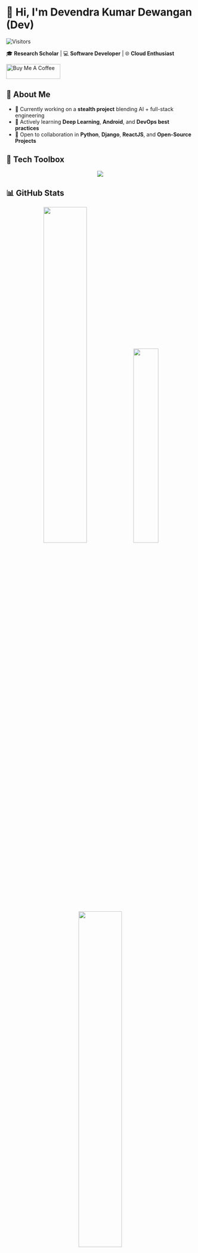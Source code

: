 # 👋 Hi, I'm Devendra Kumar Dewangan (Dev)

![Visitors](https://komarev.com/ghpvc/?username=devendew&label=Profile%20views&color=0e75b6&style=flat)

🎓 **Research Scholar** | 💻 **Software Developer** | 🌐 **Cloud Enthusiast**

<a href="https://www.buymeacoffee.com/devendew" target="_blank"><img src="https://cdn.buymeacoffee.com/buttons/v2/default-yellow.png" alt="Buy Me A Coffee" style="height: 40px !important; width: 145px !important;"></a>

## 🚀 About Me

- 🔭 Currently working on a **stealth project** blending AI + full-stack engineering
- 🌱 Actively learning **Deep Learning**, **Android**, and **DevOps best practices**
- 🤝 Open to collaboration in **Python**, **Django**, **ReactJS**, and **Open-Source Projects**

## 🧰 Tech Toolbox

<p align="center">
  <img src="https://skillicons.dev/icons?i=python,cpp,js,react,nodejs,django,html,css,git,docker,kubernetes,gcp,aws&theme=light"/>
</p>



## 📊 GitHub Stats

<p align="center">
  <img src="https://github-readme-stats.vercel.app/api?username=devendew&show_icons=true&theme=light" width="48%" />
  <img src="https://github-readme-stats.vercel.app/api/top-langs/?username=devendew&layout=compact&theme=light" width="36.5%" />
</p>
<p align="center">
  <img src="https://github-readme-streak-stats.herokuapp.com/?user=devendew&theme=light" width="48%"/>
</p>

## 🧠 Coding Profiles

<p align="center">
  <a href="https://auth.geeksforgeeks.org/user/your-profile" target="_blank"><img src="https://img.icons8.com/color/48/GeeksforGeeks.png" alt="GeeksforGeeks"/></a>
  <a href="https://www.codingninjas.com/codestudio/profile/your-profile" target="_blank"><img src="https://img.icons8.com/color/48/ninja-head.png" alt="Coding Ninjas"/></a>
  <a href="https://leetcode.com/your-profile" target="_blank"><img src="https://img.icons8.com/external-tal-revivo-color-tal-revivo/48/external-level-up-your-coding-skills-and-quickly-land-a-job-logo-color-tal-revivo.png" alt="LeetCode"/></a>
  <a href="https://www.codechef.com/users/your-profile" target="_blank"><img src="https://img.icons8.com/color/48/codechef.png" alt="CodeChef"/></a>
</p>

## 🚀 Featured Projects

### ⚡ [Eye Cooler – VS Code Theme Extension](https://marketplace.visualstudio.com/items/?itemName=thedevtechub.eyecooler)  
A visually elegant and eye-friendly **Visual Studio Code theme** designed for long coding sessions.  

Crafted with care under *TheDevTecHub*, **Eye Cooler** provides a soothing, professional coding environment with a balanced color palette that reduces eye strain without compromising syntax clarity. Whether you're working late nights or early mornings, this theme helps you code comfortably and stay productive.

> 🎨 Minimal strain, maximum focus &nbsp;|&nbsp; ✨ Elegant color palette &nbsp;|&nbsp; 🧑‍💻 Ideal for marathon coders

---

### 🧰 [React CRA Template – Starter Pack for React Projects](https://www.npmjs.com/package/cra-template-dev-react-starter-v1)  
A production-ready **Create-React-App (CRA)** template built to kickstart scalable React projects.  

It comes pre-configured with a clean folder structure, essential tools, and developer-friendly defaults like routing, styling, linting, and formatting support—so you can ship faster with less setup.

> 📦 Published on NPM &nbsp;|&nbsp; ⚙️ Includes ESLint, Prettier, React Router, SCSS Modules &nbsp;|&nbsp; 🚀 Developer-friendly

---

### ⚡ [React Code Snippet Tool – VS Code Extension](https://marketplace.visualstudio.com/items?itemName=devendra.react-code-snippet)  
Speed up your frontend development with this **VS Code extension** offering smart, ready-to-use **React code snippets**.

Perfect for React developers and learners, this extension streamlines repetitive coding tasks with high-quality boilerplate snippets for components, hooks, and more.

> 🚀 2.5K+ installs & counting &nbsp;|&nbsp; 🔧 Built with TypeScript &nbsp;|&nbsp; 💡 Boosts efficiency in React projects

## 💬 Let's Connect

<p align="center">
  <a href="mailto:devendra.dewangan129@gmail.com"><img src="https://img.icons8.com/color/48/gmail.png" alt="Gmail"/></a>
  <a href="https://www.linkedin.com/in/devendew/"><img src="https://img.icons8.com/color/48/linkedin.png" alt="LinkedIn"/></a>
  <a href="https://twitter.com/devendewreal"><img src="https://img.icons8.com/color/48/twitter--v1.png" alt="Twitter"/></a>
</p>

## 🏆 GitHub Achievements

<p align="center">
  <img src="https://github-profile-trophy.vercel.app/?username=devendew&theme=flat&margin-w=15&margin-h=15&no-bg=true&row=1&column=8" />
</p>
